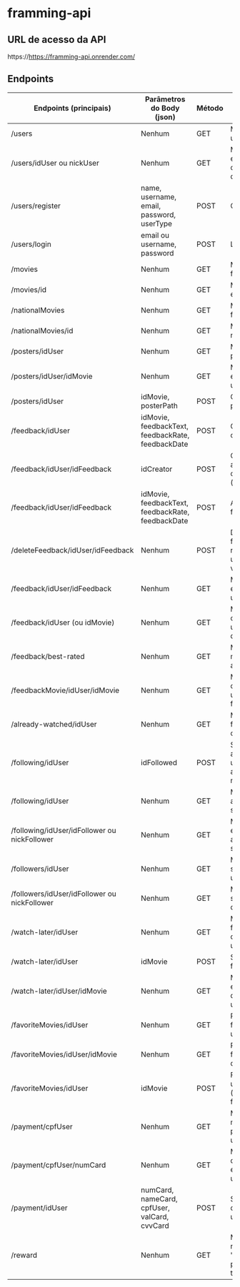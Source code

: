 # framming-api

## URL de acesso da API
https://https://framming-api.onrender.com/

## Endpoints

| Endpoints (principais)  | Parâmetros do Body (json)                                         | Método      | Explicação      
| ------------------------| ------------------------------------------------------------------|-------------|-----------------
|/users                   | Nenhum                                                            | GET         |Mostra todos os users            
|/users/idUser ou nickUser| Nenhum                                                            | GET         |Mostra um user específico, usando o id ou o nickname dele
|/users/register          | name, username, email, password, userType                         | POST        |Cadastra um user                   
|/users/login             | email ou username, password                                       | POST        |Loga um user                   
|/movies                  | Nenhum                                                            | GET         |Mostra "todos" os filmes   
|/movies/id               | Nenhum                                                            | GET         |Mostra um filme específico
|/nationalMovies          | Nenhum                                                            | GET         |Mostra "todos" os filmes nacionais    
|/nationalMovies/id       | Nenhum                                                            | GET         |Mostra um filme nacional específico
|/posters/idUser          | Nenhum                                                            | GET         |Mostra todos os posters do usuário
|/posters/idUser/idMovie  | Nenhum                                                            | GET         |Mostra um poster específico do usuário
|/posters/idUser          | idMovie, posterPath                                               | POST        |Cria/Atualiza um poster do usuário
|/feedback/idUser         | idMovie, feedbackText, feedbackRate, feedbackDate                 | POST        |Cria/Atualiza uma crítica do usuário
|/feedback/idUser/idFeedback | idCreator                                                      | POST        |Curte/Descurte alguma crítica de outro usuário (criador)
|/feedback/idUser/idFeedback | idMovie, feedbackText, feedbackRate, feedbackDate              | POST        |Atualiza um feedback existente
|/deleteFeedback/idUser/idFeedback| Nenhum                                                    | POST        |Deleta um feedback existente, retorno do delete é um response 204 vazio
|/feedback/idUser/idFeedback| Nenhum                                                          | GET         |Mostra uma crítica específica do usuário
|/feedback/idUser (ou idMovie)| Nenhum                                                        | GET         |Mostra todas as crítica daquele usuário, ou, daquele filme
|/feedback/best-rated | Nenhum                                                                | GET         |Mostra as crítica mais curtidas do app
|/feedbackMovie/idUser/idMovie | Nenhum                                                       | GET         |Mostra todas as crítica que o usuário fez daquele filme
|/already-watched/idUser | Nenhum                                                             | GET         |Mostra todos os filmes já vistos pelo o usuário
|/following/idUser | idFollowed                                                               | POST        |Segue/Dessegue algum usuário (o usuário é seguido automaticamente no banco)
|/following/idUser | Nenhum                                                                   | GET         |Mostra todos que aquele usuário segue
|/following/idUser/idFollower ou nickFollower | Nenhum                                        | GET         |Mostra uma pessoa específica que aquele usuário segue
|/followers/idUser | Nenhum                                                                   | GET         |Mostra todos os seguidores do usuário
|/followers/idUser/idFollower ou nickFollower | Nenhum                                        | GET         |Mostra um seguidor específico do usuário
|/watch-later/idUser | Nenhum                                                                 | GET         |Mostra todos os filmes salvos no quero ver do usuário
|/watch-later/idUser | idMovie                                                                | POST        |Salva/remove um filme do quero ver
|/watch-later/idUser/idMovie | Nenhum                                                         | GET         |Mostra um filme específico salvo no quero ver do usuário
|/favoriteMovies/idUser | Nenhum                                                              | GET         |Pega todos (4) filmes favoritos do usuário
|/favoriteMovies/idUser/idMovie | Nenhum                                                      | GET         |Pega um filme favorito específico do usuário
|/favoriteMovies/idUser | idMovie                                                             | POST        |Favorita/desfavorita um filme do usuário (máx. 4 filmes favoritados)
|/payment/cpfUser | Nenhum                                                                    | GET         |Mostra todos os métodos de pagamento do usuário
|/payment/cpfUser/numCard | Nenhum                                                            | GET         |Mostra um método de pagamento específico do usuário
|/payment/idUser | numCard, nameCard, cpfUser, valCard, cvvCard                               | POST        |Salva um método de pagamento do usuário
|/reward | Nenhum                                                                             | GET         |Mostra todas as recompensas (use 'ticketRecompensa' para diferenciar tipos)
